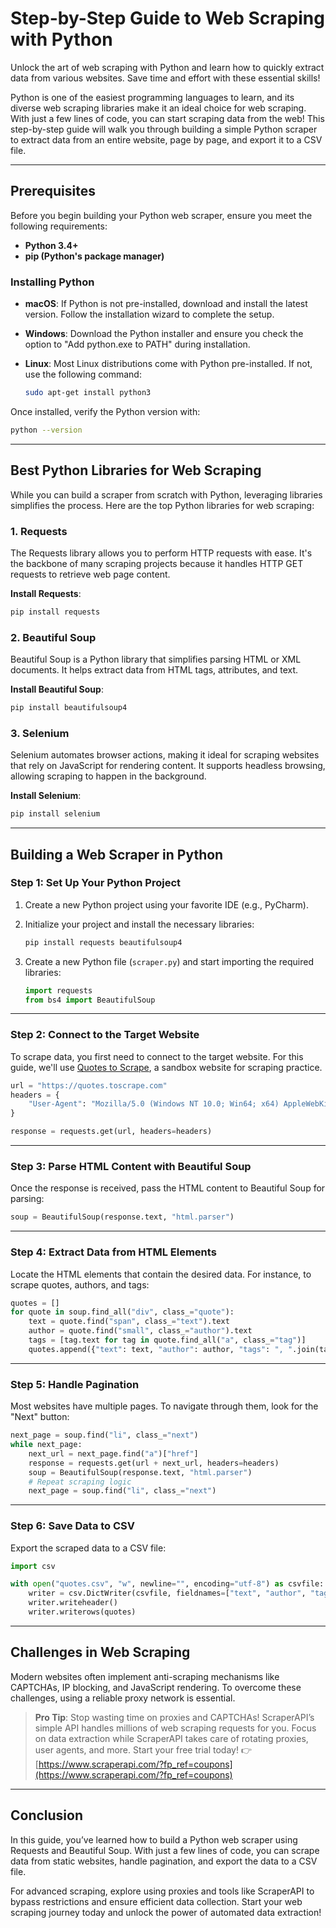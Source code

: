 
# Step-by-Step Guide to Web Scraping with Python

Unlock the art of web scraping with Python and learn how to quickly extract data from various websites. Save time and effort with these essential skills!

Python is one of the easiest programming languages to learn, and its diverse web scraping libraries make it an ideal choice for web scraping. With just a few lines of code, you can start scraping data from the web! This step-by-step guide will walk you through building a simple Python scraper to extract data from an entire website, page by page, and export it to a CSV file.

---

## Prerequisites

Before you begin building your Python web scraper, ensure you meet the following requirements:

- **Python 3.4+**
- **pip (Python's package manager)**

### Installing Python

- **macOS**: If Python is not pre-installed, download and install the latest version. Follow the installation wizard to complete the setup.
- **Windows**: Download the Python installer and ensure you check the option to "Add python.exe to PATH" during installation.
- **Linux**: Most Linux distributions come with Python pre-installed. If not, use the following command:

  ```bash
  sudo apt-get install python3
  ```

Once installed, verify the Python version with:

```bash
python --version
```

---

## Best Python Libraries for Web Scraping

While you can build a scraper from scratch with Python, leveraging libraries simplifies the process. Here are the top Python libraries for web scraping:

### 1. **Requests**

The Requests library allows you to perform HTTP requests with ease. It's the backbone of many scraping projects because it handles HTTP GET requests to retrieve web page content.

**Install Requests**:

```bash
pip install requests
```

### 2. **Beautiful Soup**

Beautiful Soup is a Python library that simplifies parsing HTML or XML documents. It helps extract data from HTML tags, attributes, and text.

**Install Beautiful Soup**:

```bash
pip install beautifulsoup4
```

### 3. **Selenium**

Selenium automates browser actions, making it ideal for scraping websites that rely on JavaScript for rendering content. It supports headless browsing, allowing scraping to happen in the background.

**Install Selenium**:

```bash
pip install selenium
```

---

## Building a Web Scraper in Python

### Step 1: Set Up Your Python Project

1. Create a new Python project using your favorite IDE (e.g., PyCharm).
2. Initialize your project and install the necessary libraries:

   ```bash
   pip install requests beautifulsoup4
   ```

3. Create a new Python file (`scraper.py`) and start importing the required libraries:

   ```python
   import requests
   from bs4 import BeautifulSoup
   ```

---

### Step 2: Connect to the Target Website

To scrape data, you first need to connect to the target website. For this guide, we'll use [Quotes to Scrape](https://quotes.toscrape.com), a sandbox website for scraping practice.

```python
url = "https://quotes.toscrape.com"
headers = {
    "User-Agent": "Mozilla/5.0 (Windows NT 10.0; Win64; x64) AppleWebKit/537.36 (KHTML, like Gecko) Chrome/107.0.0.0 Safari/537.36"
}

response = requests.get(url, headers=headers)
```

---

### Step 3: Parse HTML Content with Beautiful Soup

Once the response is received, pass the HTML content to Beautiful Soup for parsing:

```python
soup = BeautifulSoup(response.text, "html.parser")
```

---

### Step 4: Extract Data from HTML Elements

Locate the HTML elements that contain the desired data. For instance, to scrape quotes, authors, and tags:

```python
quotes = []
for quote in soup.find_all("div", class_="quote"):
    text = quote.find("span", class_="text").text
    author = quote.find("small", class_="author").text
    tags = [tag.text for tag in quote.find_all("a", class_="tag")]
    quotes.append({"text": text, "author": author, "tags": ", ".join(tags)})
```

---

### Step 5: Handle Pagination

Most websites have multiple pages. To navigate through them, look for the "Next" button:

```python
next_page = soup.find("li", class_="next")
while next_page:
    next_url = next_page.find("a")["href"]
    response = requests.get(url + next_url, headers=headers)
    soup = BeautifulSoup(response.text, "html.parser")
    # Repeat scraping logic
    next_page = soup.find("li", class_="next")
```

---

### Step 6: Save Data to CSV

Export the scraped data to a CSV file:

```python
import csv

with open("quotes.csv", "w", newline="", encoding="utf-8") as csvfile:
    writer = csv.DictWriter(csvfile, fieldnames=["text", "author", "tags"])
    writer.writeheader()
    writer.writerows(quotes)
```

---

## Challenges in Web Scraping

Modern websites often implement anti-scraping mechanisms like CAPTCHAs, IP blocking, and JavaScript rendering. To overcome these challenges, using a reliable proxy network is essential.

> **Pro Tip**: Stop wasting time on proxies and CAPTCHAs! ScraperAPI’s simple API handles millions of web scraping requests for you. Focus on data extraction while ScraperAPI takes care of rotating proxies, user agents, and more. Start your free trial today! 👉 [https://www.scraperapi.com/?fp_ref=coupons](https://www.scraperapi.com/?fp_ref=coupons)

---

## Conclusion

In this guide, you’ve learned how to build a Python web scraper using Requests and Beautiful Soup. With just a few lines of code, you can scrape data from static websites, handle pagination, and export the data to a CSV file.

For advanced scraping, explore using proxies and tools like ScraperAPI to bypass restrictions and ensure efficient data collection. Start your web scraping journey today and unlock the power of automated data extraction!
